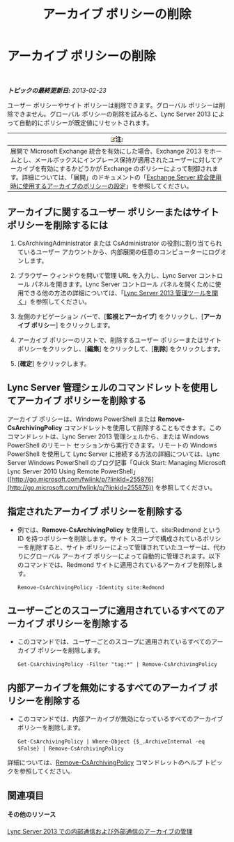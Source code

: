 ﻿---
title: アーカイブ ポリシーの削除
TOCTitle: アーカイブ ポリシーの削除
ms:assetid: 4739a691-41cc-4128-8bb8-6d5a4c02107a
ms:mtpsurl: https://technet.microsoft.com/ja-jp/library/Gg520989(v=OCS.15)
ms:contentKeyID: 48271956
ms.date: 05/19/2016
mtps_version: v=OCS.15
ms.translationtype: HT
---

# アーカイブ ポリシーの削除

 

_**トピックの最終更新日:** 2013-02-23_

ユーザー ポリシーやサイト ポリシーは削除できます。グローバル ポリシーは削除できません。グローバル ポリシーの削除を試みると、Lync Server 2013 によって自動的にポリシーが既定値にリセットされます。

<table>
<thead>
<tr class="header">
<th><img src="images/Gg412781.note(OCS.15).gif" title="note" alt="note" />注:</th>
</tr>
</thead>
<tbody>
<tr class="odd">
<td>展開で Microsoft Exchange 統合を有効にした場合、Exchange 2013 をホームとし、メールボックスにインプレース保持が適用されたユーザーに対してアーカイブを有効にするかどうかが Exchange のポリシーによって制御されます。詳細については、「展開」のドキュメントの「<a href="lync-server-2013-setting-up-policies-for-archiving-when-using-exchange-server-integration.md">Exchange Server 統合使用時に使用するアーカイブのポリシーの設定</a>」を参照してください。</td>
</tr>
</tbody>
</table>


## アーカイブに関するユーザー ポリシーまたはサイト ポリシーを削除するには

1.  CsArchivingAdministrator または CsAdministrator の役割に割り当てられているユーザー アカウントから、内部展開の任意のコンピューターにログオンします。

2.  ブラウザー ウィンドウを開いて管理 URL を入力し、Lync Server コントロール パネルを開きます。Lync Server コントロール パネルを開くために使用できる他の方法の詳細については、「[Lync Server 2013 管理ツールを開く](lync-server-2013-open-lync-server-administrative-tools.md)」を参照してください。

3.  左側のナビゲーション バーで、\[**監視とアーカイブ**\] をクリックし、\[**アーカイブ ポリシー**\] をクリックします。

4.  アーカイブ ポリシーのリストで、削除するユーザー ポリシーまたはサイト ポリシーをクリックし、\[**編集**\] をクリックして、\[**削除**\] をクリックします。

5.  \[**確定**\] をクリックします。

## Lync Server 管理シェルのコマンドレットを使用してアーカイブ ポリシーを削除する

アーカイブ ポリシーは、Windows PowerShell または **Remove-CsArchivingPolicy** コマンドレットを使用して削除することもできます。このコマンドレットは、Lync Server 2013 管理シェルから、または Windows PowerShell のリモート セッションから実行できます。リモートの Windows PowerShell を使用して Lync Server に接続する方法の詳細については、Lync Server Windows PowerShell のブログ記事「Quick Start: Managing Microsoft Lync Server 2010 Using Remote PowerShell」 ([http://go.microsoft.com/fwlink/p/?linkId=255876](http://go.microsoft.com/fwlink/p/?linkid=255876)) を参照してください。

## 指定されたアーカイブ ポリシーを削除する

  - 例では、**Remove-CsArchivingPolicy** を使用して、site:Redmond という ID を持つポリシーを削除します。サイト スコープで構成されているポリシーを削除すると、サイト ポリシーによって管理されていたユーザーは、代わりにグローバル アーカイブ ポリシーによって自動的に管理されます。以下のコマンドでは、Redmond サイトに適用されているアーカイブを削除します。
    
        Remove-CsArchivingPolicy -Identity site:Redmond

## ユーザーごとのスコープに適用されているすべてのアーカイブ ポリシーを削除する

  - このコマンドでは、ユーザーごとのスコープに適用されているすべてのアーカイブ ポリシーを削除します。
    
        Get-CsArchivingPolicy -Filter "tag:*" | Remove-CsArchivingPolicy

## 内部アーカイブを無効にするすべてのアーカイブ ポリシーを削除する

  - このコマンドでは、内部アーカイブが無効になっているすべてのアーカイブ ポリシーを削除します。
    
        Get-CsArchivingPolicy | Where-Object {$_.ArchiveInternal -eq $False} | Remove-CsArchivingPolicy

詳細については、[Remove-CsArchivingPolicy](remove-csarchivingpolicy.md) コマンドレットのヘルプ トピックを参照してください。

## 関連項目

#### その他のリソース

[Lync Server 2013 での内部通信および外部通信のアーカイブの管理](lync-server-2013-managing-the-archiving-of-internal-and-external-communications.md)


